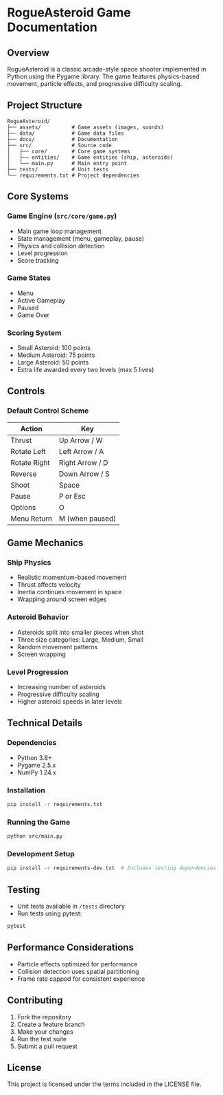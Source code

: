 # RogueAsteroid Game Documentation

## Overview
RogueAsteroid is a classic arcade-style space shooter implemented in Python using the Pygame library. The game features physics-based movement, particle effects, and progressive difficulty scaling.

## Project Structure

```
RogueAsteroid/
├── assets/          # Game assets (images, sounds)
├── data/            # Game data files
├── docs/            # Documentation
├── src/             # Source code
│   ├── core/        # Core game systems
│   ├── entities/    # Game entities (ship, asteroids)
│   └── main.py      # Main entry point
├── tests/           # Unit tests
└── requirements.txt # Project dependencies
```

## Core Systems

### Game Engine (`src/core/game.py`)
- Main game loop management
- State management (menu, gameplay, pause)
- Physics and collision detection
- Level progression
- Score tracking

### Game States
- Menu
- Active Gameplay
- Paused
- Game Over

### Scoring System
- Small Asteroid: 100 points
- Medium Asteroid: 75 points
- Large Asteroid: 50 points
- Extra life awarded every two levels (max 5 lives)

## Controls

### Default Control Scheme
| Action         | Key           |
|---------------|---------------|
| Thrust        | Up Arrow / W  |
| Rotate Left   | Left Arrow / A|
| Rotate Right  | Right Arrow / D|
| Reverse       | Down Arrow / S|
| Shoot         | Space         |
| Pause         | P or Esc      |
| Options       | O             |
| Menu Return   | M (when paused)|

## Game Mechanics

### Ship Physics
- Realistic momentum-based movement
- Thrust affects velocity
- Inertia continues movement in space
- Wrapping around screen edges

### Asteroid Behavior
- Asteroids split into smaller pieces when shot
- Three size categories: Large, Medium, Small
- Random movement patterns
- Screen wrapping

### Level Progression
- Increasing number of asteroids
- Progressive difficulty scaling
- Higher asteroid speeds in later levels

## Technical Details

### Dependencies
- Python 3.8+
- Pygame 2.5.x
- NumPy 1.24.x

### Installation
```bash
pip install -r requirements.txt
```

### Running the Game
```bash
python src/main.py
```

### Development Setup
```bash
pip install -r requirements-dev.txt  # Includes testing dependencies
```

## Testing
- Unit tests available in `/tests` directory
- Run tests using pytest:
```bash
pytest
```

## Performance Considerations
- Particle effects optimized for performance
- Collision detection uses spatial partitioning
- Frame rate capped for consistent experience

## Contributing
1. Fork the repository
2. Create a feature branch
3. Make your changes
4. Run the test suite
5. Submit a pull request

## License
This project is licensed under the terms included in the LICENSE file.
